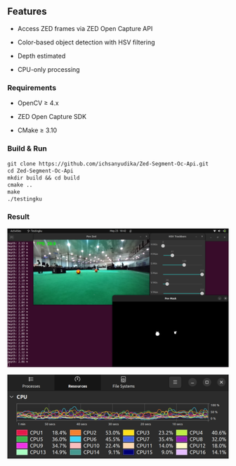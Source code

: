 ## Features

- Access ZED frames via ZED Open Capture API

- Color-based object detection with HSV filtering

- Depth estimated

- CPU-only processing

### Requirements

- OpenCV ≥ 4.x

- ZED Open Capture SDK

- CMake ≥ 3.10

### Build & Run

    git clone https://github.com/ichsanyudika/Zed-Segment-Oc-Api.git
    cd Zed-Segment-Oc-Api
    mkdir build && cd build
    cmake ..
    make
    ./testingku

### Result

![](asset/output.png)

![](asset/cpu-perform.png)
